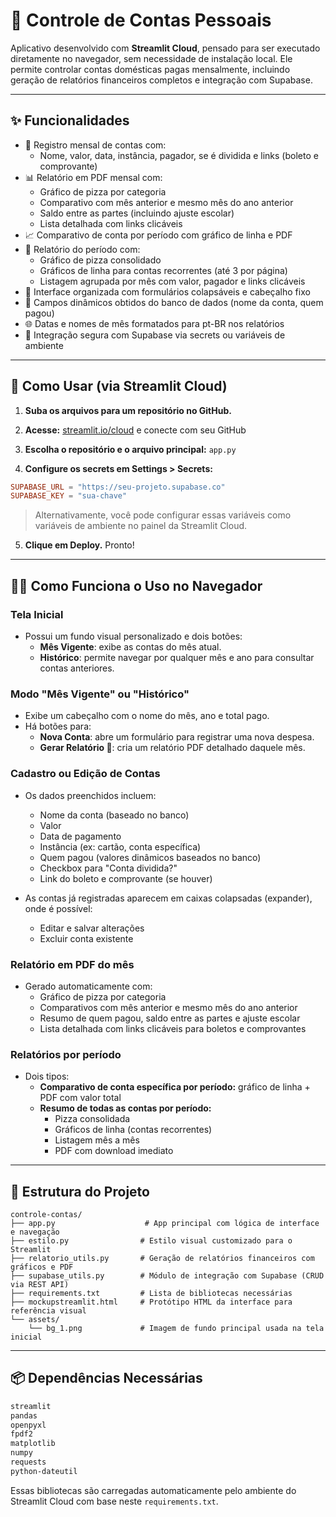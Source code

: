 # 💸 Controle de Contas Pessoais

Aplicativo desenvolvido com **Streamlit Cloud**, pensado para ser executado diretamente no navegador, sem necessidade de instalação local. Ele permite controlar contas domésticas pagas mensalmente, incluindo geração de relatórios financeiros completos e integração com Supabase.

---

## ✨ Funcionalidades

* 📅 Registro mensal de contas com:
  * Nome, valor, data, instância, pagador, se é dividida e links (boleto e comprovante)
* 📊 Relatório em PDF mensal com:
  * Gráfico de pizza por categoria
  * Comparativo com mês anterior e mesmo mês do ano anterior
  * Saldo entre as partes (incluindo ajuste escolar)
  * Lista detalhada com links clicáveis
* 📈 Comparativo de conta por período com gráfico de linha e PDF
* 🧾 Relatório do período com:
  * Gráfico de pizza consolidado
  * Gráficos de linha para contas recorrentes (até 3 por página)
  * Listagem agrupada por mês com valor, pagador e links clicáveis
* 📂 Interface organizada com formulários colapsáveis e cabeçalho fixo
* 🔄 Campos dinâmicos obtidos do banco de dados (nome da conta, quem pagou)
* 🌐 Datas e nomes de mês formatados para pt-BR nos relatórios
* 🔐 Integração segura com Supabase via secrets ou variáveis de ambiente

---

## 🚀 Como Usar (via Streamlit Cloud)

1. **Suba os arquivos para um repositório no GitHub.**

2. **Acesse:** [streamlit.io/cloud](https://streamlit.io/cloud) e conecte com seu GitHub

3. **Escolha o repositório e o arquivo principal:** `app.py`

4. **Configure os secrets em Settings > Secrets:**

```toml
SUPABASE_URL = "https://seu-projeto.supabase.co"
SUPABASE_KEY = "sua-chave"
```

> Alternativamente, você pode configurar essas variáveis como variáveis de ambiente no painel da Streamlit Cloud.

5. **Clique em Deploy.** Pronto!

---

## 🧑‍💻 Como Funciona o Uso no Navegador

### Tela Inicial

* Possui um fundo visual personalizado e dois botões:
  * **Mês Vigente**: exibe as contas do mês atual.
  * **Histórico**: permite navegar por qualquer mês e ano para consultar contas anteriores.

### Modo "Mês Vigente" ou "Histórico"

* Exibe um cabeçalho com o nome do mês, ano e total pago.
* Há botões para:
  * **Nova Conta**: abre um formulário para registrar uma nova despesa.
  * **Gerar Relatório 📄**: cria um relatório PDF detalhado daquele mês.

### Cadastro ou Edição de Contas

* Os dados preenchidos incluem:
  * Nome da conta (baseado no banco)
  * Valor
  * Data de pagamento
  * Instância (ex: cartão, conta específica)
  * Quem pagou (valores dinâmicos baseados no banco)
  * Checkbox para "Conta dividida?"
  * Link do boleto e comprovante (se houver)

* As contas já registradas aparecem em caixas colapsadas (expander), onde é possível:
  * Editar e salvar alterações
  * Excluir conta existente

### Relatório em PDF do mês

* Gerado automaticamente com:
  * Gráfico de pizza por categoria
  * Comparativos com mês anterior e mesmo mês do ano anterior
  * Resumo de quem pagou, saldo entre as partes e ajuste escolar
  * Lista detalhada com links clicáveis para boletos e comprovantes

### Relatórios por período

* Dois tipos:
  * **Comparativo de conta específica por período:** gráfico de linha + PDF com valor total
  * **Resumo de todas as contas por período:**
    * Pizza consolidada
    * Gráficos de linha (contas recorrentes)
    * Listagem mês a mês
    * PDF com download imediato

---

## 📁 Estrutura do Projeto

```
controle-contas/
├── app.py                    # App principal com lógica de interface e navegação
├── estilo.py                # Estilo visual customizado para o Streamlit
├── relatorio_utils.py       # Geração de relatórios financeiros com gráficos e PDF
├── supabase_utils.py        # Módulo de integração com Supabase (CRUD via REST API)
├── requirements.txt         # Lista de bibliotecas necessárias
├── mockupstreamlit.html     # Protótipo HTML da interface para referência visual
└── assets/
    └── bg_1.png             # Imagem de fundo principal usada na tela inicial
```

---

## 📦 Dependências Necessárias

```txt
streamlit
pandas
openpyxl
fpdf2
matplotlib
numpy
requests
python-dateutil
```

Essas bibliotecas são carregadas automaticamente pelo ambiente do Streamlit Cloud com base neste `requirements.txt`.



